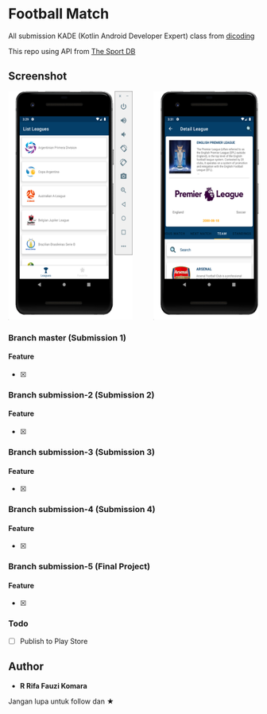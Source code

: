 # Football Match

All submission KADE (Kotlin Android Developer Expert) class from <a href="https://www.dicoding.com/academies/55">dicoding</a> 

This repo using API from <a href="https://www.thesportsdb.com/">The Sport DB</a>

## Screenshot

<pre>
<img src="image/image1.png" width="250" height="460">     <img src="image/image2.png" width="250" height="460">     <img src="image/image3.png" width="250" height="460">     <img src="image/image4.png" width="250" height="460">     <img src="image/image5.png" width="250" height="460">
</pre>

### Branch master (Submission 1)
#### Feature

* [x] 

### Branch submission-2 (Submission 2)
#### Feature

* [x] 

### Branch submission-3 (Submission 3)
#### Feature

* [x] 

### Branch submission-4 (Submission 4)
#### Feature

* [x] 

### Branch submission-5 (Final Project)
#### Feature

* [x] 

### Todo

* [ ] Publish to Play Store

## Author

* **R Rifa Fauzi Komara**

Jangan lupa untuk follow dan ★
